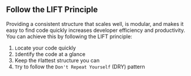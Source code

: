 ## Follow the LIFT Principle

Providing a consistent structure that scales well, is modular, and makes it easy to find code quickly increases developer efficiency and productivity. You can achieve this by following the LIFT principle:

1. `L`ocate your code quickly
2. `I`dentify the code at a glance
3. Keep the `F`lattest structure you can
4. `T`ry to follow the `Don't Repeat Yourself` (DRY) pattern

